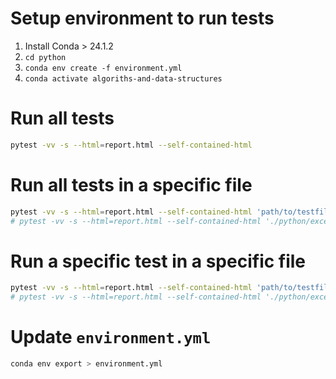 # Setup environment to run tests

1.  Install Conda > 24.1.2
2.  `cd python`
3.  `conda env create -f environment.yml`
4.  `conda activate algoriths-and-data-structures`

# Run all tests

```bash
pytest -vv -s --html=report.html --self-contained-html
```

# Run all tests in a specific file

```bash
pytest -vv -s --html=report.html --self-contained-html 'path/to/testfile'
# pytest -vv -s --html=report.html --self-contained-html './python/excercises/fib/test_fib.py'
```

# Run a specific test in a specific file

```bash
pytest -vv -s --html=report.html --self-contained-html 'path/to/testfile' -k 'testname'
# pytest -vv -s --html=report.html --self-contained-html './python/excercises/fib/test_fib.py' -k 'TestFibonacci'
```

# Update `environment.yml`

```bash
conda env export > environment.yml
```
